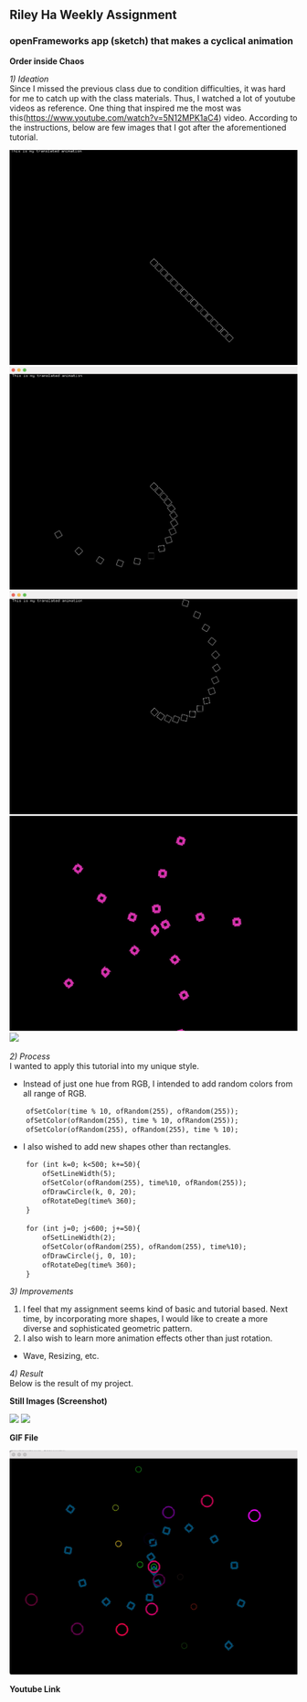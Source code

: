 ## Riley Ha Weekly Assignment

### openFrameworks app (sketch) that makes a cyclical animation

**Order inside Chaos**

*1) Ideation* <br> 
Since I missed the previous class due to condition difficulties, it was hard for me to catch up with the class materials. Thus, I watched a lot of youtube videos as reference.
One thing that inspired me the most was this(https://www.youtube.com/watch?v=5N12MPK1aC4) video. 
According to the instructions, below are few images that I got after the aforementioned tutorial.

![](Images/tutorial1.png)
![](Images/tutorial2.png)
![](Images/tutorial3.png)
![](Images/tutorial4.png)
![](Images/tutorial5.png)

*2) Process* <br>
I wanted to apply this tutorial into my unique style. 
- Instead of just one hue from RGB, I intended to add random colors from all range of RGB.
```
    ofSetColor(time % 10, ofRandom(255), ofRandom(255));
    ofSetColor(ofRandom(255), time % 10, ofRandom(255));
    ofSetColor(ofRandom(255), ofRandom(255), time % 10);

```
- I also wished to add new shapes other than rectangles.
```
    for (int k=0; k<500; k+=50){
        ofSetLineWidth(5);
        ofSetColor(ofRandom(255), time%10, ofRandom(255));
        ofDrawCircle(k, 0, 20);
        ofRotateDeg(time% 360);
    }
    
    for (int j=0; j<600; j+=50){
        ofSetLineWidth(2);
        ofSetColor(ofRandom(255), ofRandom(255), time%10);
        ofDrawCircle(j, 0, 10);
        ofRotateDeg(time% 360);
    }
```

*3) Improvements* <br>
1) I feel that my assignment seems kind of basic and tutorial based. Next time, by incorporating more shapes, I would like to create a more diverse and sophisticated geometric pattern. 
2) I also wish to learn more animation effects other than just rotation. 
- Wave, Resizing, etc.

*4) Result* <br>
Below is the result of my project.

**Still Images (Screenshot)**

![](Images/result1.png)
![](Images/result2.png)

**GIF File**

![](Images/result3.gif)

**Youtube Link**



